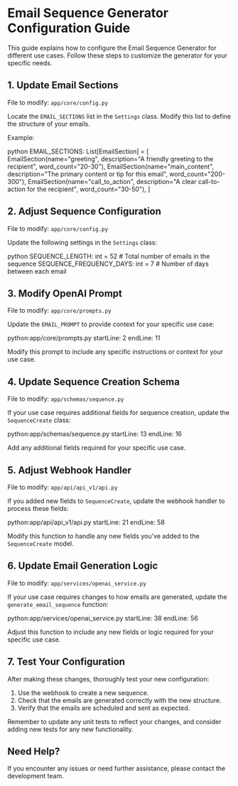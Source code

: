 # Email Sequence Generator Configuration Guide

This guide explains how to configure the Email Sequence Generator for different use cases. Follow these steps to customize the generator for your specific needs.

## 1. Update Email Sections

File to modify: `app/core/config.py`

Locate the `EMAIL_SECTIONS` list in the `Settings` class. Modify this list to define the structure of your emails.

Example:

python
EMAIL_SECTIONS: List[EmailSection] = [
EmailSection(name="greeting", description="A friendly greeting to the recipient", word_count="20-30"),
EmailSection(name="main_content", description="The primary content or tip for this email", word_count="200-300"),
EmailSection(name="call_to_action", description="A clear call-to-action for the recipient", word_count="30-50"),
]

## 2. Adjust Sequence Configuration

File to modify: `app/core/config.py`

Update the following settings in the `Settings` class:

python
SEQUENCE_LENGTH: int = 52 # Total number of emails in the sequence
SEQUENCE_FREQUENCY_DAYS: int = 7 # Number of days between each email

## 3. Modify OpenAI Prompt

File to modify: `app/core/prompts.py`

Update the `EMAIL_PROMPT` to provide context for your specific use case:

python:app/core/prompts.py
startLine: 2
endLine: 11

Modify this prompt to include any specific instructions or context for your use case.

## 4. Update Sequence Creation Schema

File to modify: `app/schemas/sequence.py`

If your use case requires additional fields for sequence creation, update the `SequenceCreate` class:

python:app/schemas/sequence.py
startLine: 13
endLine: 16

Add any additional fields required for your specific use case.

## 5. Adjust Webhook Handler

File to modify: `app/api/api_v1/api.py`

If you added new fields to `SequenceCreate`, update the webhook handler to process these fields:

python:app/api/api_v1/api.py
startLine: 21
endLine: 58

Modify this function to handle any new fields you've added to the `SequenceCreate` model.

## 6. Update Email Generation Logic

File to modify: `app/services/openai_service.py`

If your use case requires changes to how emails are generated, update the `generate_email_sequence` function:

python:app/services/openai_service.py
startLine: 38
endLine: 56

Adjust this function to include any new fields or logic required for your specific use case.

## 7. Test Your Configuration

After making these changes, thoroughly test your new configuration:

1. Use the webhook to create a new sequence.
2. Check that the emails are generated correctly with the new structure.
3. Verify that the emails are scheduled and sent as expected.

Remember to update any unit tests to reflect your changes, and consider adding new tests for any new functionality.

## Need Help?

If you encounter any issues or need further assistance, please contact the development team.
